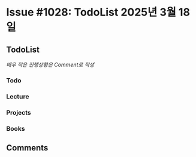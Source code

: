 # Issue #1028: TodoList 2025년 3월 18일

## TodoList

*매우 작은 진행상황은 Comment로 작성*

### Todo  

### Lecture

### Projects

### Books


## Comments

